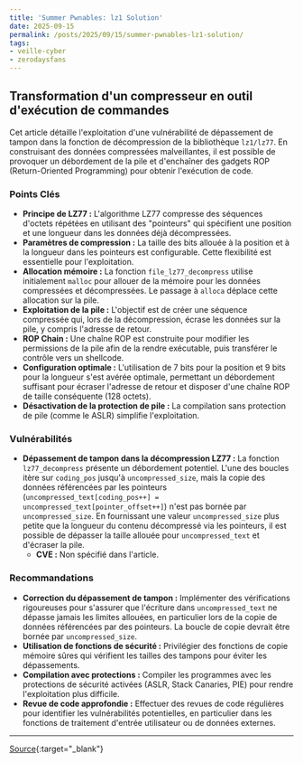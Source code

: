 ```yaml
---
title: 'Summer Pwnables: lz1 Solution'
date: 2025-09-15
permalink: /posts/2025/09/15/summer-pwnables-lz1-solution/
tags:
- veille-cyber
- zerodaysfans
---
```

## Transformation d'un compresseur en outil d'exécution de commandes

Cet article détaille l'exploitation d'une vulnérabilité de dépassement de tampon dans la fonction de décompression de la bibliothèque `lz1/lz77`. En construisant des données compressées malveillantes, il est possible de provoquer un débordement de la pile et d'enchaîner des gadgets ROP (Return-Oriented Programming) pour obtenir l'exécution de code.

### Points Clés

*   **Principe de LZ77 :** L'algorithme LZ77 compresse des séquences d'octets répétées en utilisant des "pointeurs" qui spécifient une position et une longueur dans les données déjà décompressées.
*   **Paramètres de compression :** La taille des bits allouée à la position et à la longueur dans les pointeurs est configurable. Cette flexibilité est essentielle pour l'exploitation.
*   **Allocation mémoire :** La fonction `file_lz77_decompress` utilise initialement `malloc` pour allouer de la mémoire pour les données compressées et décompressées. Le passage à `alloca` déplace cette allocation sur la pile.
*   **Exploitation de la pile :** L'objectif est de créer une séquence compressée qui, lors de la décompression, écrase les données sur la pile, y compris l'adresse de retour.
*   **ROP Chain :** Une chaîne ROP est construite pour modifier les permissions de la pile afin de la rendre exécutable, puis transférer le contrôle vers un shellcode.
*   **Configuration optimale :** L'utilisation de 7 bits pour la position et 9 bits pour la longueur s'est avérée optimale, permettant un débordement suffisant pour écraser l'adresse de retour et disposer d'une chaîne ROP de taille conséquente (128 octets).
*   **Désactivation de la protection de pile :** La compilation sans protection de pile (comme le ASLR) simplifie l'exploitation.

### Vulnérabilités

*   **Dépassement de tampon dans la décompression LZ77 :** La fonction `lz77_decompress` présente un débordement potentiel. L'une des boucles itère sur `coding_pos` jusqu'à `uncompressed_size`, mais la copie des données référencées par les pointeurs (`uncompressed_text[coding_pos++] = uncompressed_text[pointer_offset++]`) n'est pas bornée par `uncompressed_size`. En fournissant une valeur `uncompressed_size` plus petite que la longueur du contenu décompressé via les pointeurs, il est possible de dépasser la taille allouée pour `uncompressed_text` et d'écraser la pile.
    *   **CVE :** Non spécifié dans l'article.

### Recommandations

*   **Correction du dépassement de tampon :** Implémenter des vérifications rigoureuses pour s'assurer que l'écriture dans `uncompressed_text` ne dépasse jamais les limites allouées, en particulier lors de la copie de données référencées par des pointeurs. La boucle de copie devrait être bornée par `uncompressed_size`.
*   **Utilisation de fonctions de sécurité :** Privilégier des fonctions de copie mémoire sûres qui vérifient les tailles des tampons pour éviter les dépassements.
*   **Compilation avec protections :** Compiler les programmes avec les protections de sécurité activées (ASLR, Stack Canaries, PIE) pour rendre l'exploitation plus difficile.
*   **Revue de code approfondie :** Effectuer des revues de code régulières pour identifier les vulnérabilités potentielles, en particulier dans les fonctions de traitement d'entrée utilisateur ou de données externes.

---
[Source](https://starlabs.sg/blog/2025/09-lz1-solution/){:target="_blank"}
